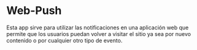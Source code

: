 # Web-Push
Esta app sirve para utilizar las notificaciones en una aplicación web que permite que los usuarios puedan volver a visitar el sitio ya sea por nuevo contenido o por cualquier otro tipo de evento.
